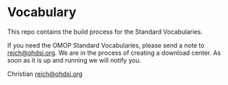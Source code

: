 Vocabulary
==========

This repo contains the build process for the Standard Vocabularies. 

If you need the OMOP Standard Vocabularies, please send a note to reich@ohdsi.org. We are in the process of creating a download center. As soon as it is up and running we will notify you.

Christian
reich@ohdsi.org